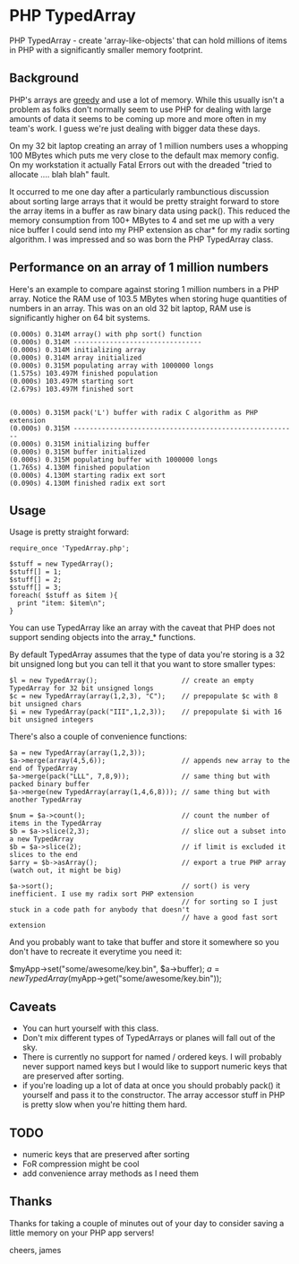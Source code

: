 PHP TypedArray
===============

PHP TypedArray - create 'array-like-objects' that can hold millions of items in PHP with a significantly smaller memory footprint.

Background
----------

PHP's arrays are [greedy](http://nikic.github.com/2011/12/12/How-big-are-PHP-arrays-really-Hint-BIG.html) and use a lot of memory. While this usually isn't a problem as folks don't normally seem to use PHP for dealing with large amounts of data it seems to be coming up more and more often in my team's work. I guess we're just dealing with bigger data these days.

On my 32 bit laptop creating an array of 1 million numbers uses a whopping 100 MBytes which puts me very close to the default max memory config. On my workstation it actually Fatal Errors out with the dreaded "tried to allocate .... blah blah" fault.

It occurred to me one day after a particularly rambunctious discussion about sorting large arrays that it would be pretty straight forward to store the array items in a buffer as raw binary data using pack(). This reduced the memory consumption from 100+ MBytes to 4 and set me up with a very nice buffer I could send into my PHP extension as char* for my radix sorting algorithm. I was impressed and so was born the PHP TypedArray class.

Performance on an array of 1 million numbers
---------------------------------------------

Here's an example to compare against storing 1 million numbers in a PHP array. Notice the RAM use of 103.5 MBytes when storing huge quantities of numbers in an array. This was on an old 32 bit laptop, RAM use is significantly higher on 64 bit systems.

    (0.000s) 0.314M array() with php sort() function
    (0.000s) 0.314M --------------------------------
    (0.000s) 0.314M initializing array
    (0.000s) 0.314M array initialized
    (0.000s) 0.315M populating array with 1000000 longs 
    (1.575s) 103.497M finished population
    (0.000s) 103.497M starting sort
    (2.679s) 103.497M finished sort
    
    
    (0.000s) 0.315M pack('L') buffer with radix C algorithm as PHP extension
    (0.000s) 0.315M --------------------------------------------------------
    (0.000s) 0.315M initializing buffer
    (0.000s) 0.315M buffer initialized
    (0.000s) 0.315M populating buffer with 1000000 longs 
    (1.765s) 4.130M finished population
    (0.000s) 4.130M starting radix ext sort
    (0.090s) 4.130M finished radix ext sort

Usage
-----
Usage is pretty straight forward: 

    require_once 'TypedArray.php';
    
    $stuff = new TypedArray();
    $stuff[] = 1;
    $stuff[] = 2;
    $stuff[] = 3;
    foreach( $stuff as $item ){
      print "item: $item\n";
    }

You can use TypedArray like an array with the caveat that PHP does not support sending objects into the array_* functions.

By default TypedArray assumes that the type of data you're storing is a 32 bit unsigned long but you can tell it that you want to store smaller types:

    $l = new TypedArray();                     // create an empty TypedArray for 32 bit unsigned longs
    $c = new TypedArray(array(1,2,3), "C");    // prepopulate $c with 8 bit unsigned chars
    $i = new TypedArray(pack("III",1,2,3));    // prepopulate $i with 16 bit unsigned integers
     
There's also a couple of convenience functions:

    $a = new TypedArray(array(1,2,3));
    $a->merge(array(4,5,6));                   // appends new array to the end of TypedArray
    $a->merge(pack("LLL", 7,8,9));             // same thing but with packed binary buffer 
    $a->merge(new TypedArray(array(1,4,6,8))); // same thing but with another TypedArray
    
    $num = $a->count();                        // count the number of items in the TypedArray
    $b = $a->slice(2,3);                       // slice out a subset into a new TypedArray
    $b = $a->slice(2);                         // if limit is excluded it slices to the end
    $arry = $b->asArray();                     // export a true PHP array (watch out, it might be big) 

    $a->sort();                                // sort() is very inefficient. I use my radix sort PHP extension
                                               // for sorting so I just stuck in a code path for anybody that doesn't
                                               // have a good fast sort extension 

And you probably want to take that buffer and store it somewhere so you don't have to recreate it everytime you need it:

  $myApp->set("some/awesome/key.bin", $a->buffer);
  $a = new TypedArray($myApp->get("some/awesome/key.bin"));


Caveats
-------
* You can hurt yourself with this class. 
* Don't mix different types of TypedArrays or planes will fall out of the sky. 
* There is currently no support for named / ordered keys. I will probably never support named keys but I would like to support numeric keys that are preserved after sorting.
* if you're loading up a lot of data at once you should probably pack() it yourself and pass it to the constructor. The array accessor stuff in PHP is pretty slow when you're hitting them hard.

TODO
----
* numeric keys that are preserved after sorting
* FoR compression might be cool
* add convenience array methods as I need them

Thanks
------
Thanks for taking a couple of minutes out of your day to consider saving a little memory on your PHP app servers!

cheers,
james
